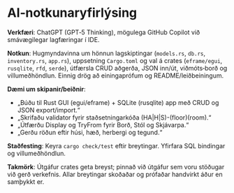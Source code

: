 # AI‑notkunaryfirlýsing

**Verkfæri**: ChatGPT (GPT‑5 Thinking), mögulega GitHub Copilot við smávægilegar lagfæringar í IDE.

**Notkun**: Hugmyndavinna um hönnun lagskiptingar (`models.rs`, `db.rs`, `inventory.rs`, `app.rs`), uppsetning `Cargo.toml` og val á crates (`eframe/egui`, `rusqlite`, `rfd`, `serde`), útfærsla CRUD aðgerða, JSON inn/út, viðmóts‑borð og villumeðhöndlun. Einnig drög að einingaprófum og README/leiðbeiningum.

**Dæmi um skipanir/beiðnir**:
- „Búðu til Rust GUI (egui/eframe) + SQLite (rusqlite) app með CRUD og JSON export/import.“
- „Skrifaðu validator fyrir staðsetningarkóða (HA|H|S)-(floor)(room).“
- „Útfærðu Display og TryFrom fyrir Borð, Stól og Skjávarpa.“
- „Gerðu röðun eftir húsi, hæð, herbergi og tegund.“

**Staðfesting**: Keyra `cargo check/test` eftir breytingar. Yfirfara SQL bindingar og villumeðhöndlun.

**Takmörk**: Útgáfur crates geta breyst; pinnað við útgáfur sem voru stöðugar við gerð verkefnis. Allar breytingar skoðaðar og prófaðar handvirkt áður en samþykkt er.